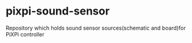 # pixpi-sound-sensor
Repository which holds sound sensor sources(schematic and board)for PiXPi controller
